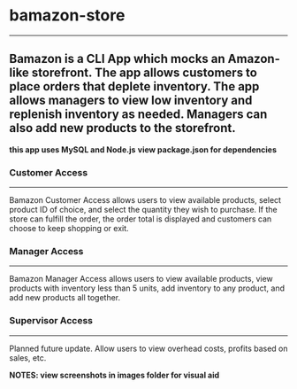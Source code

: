 # bamazon-store
***

## Bamazon is a CLI App which mocks an Amazon-like storefront. The app allows customers to place orders that deplete inventory. The app allows managers to view low inventory and replenish inventory as needed. Managers can also add new products to the storefront. 
**this app uses MySQL and Node.js**
**view package.json for dependencies**

### Customer Access
***
Bamazon Customer Access allows users to view available products, select product ID of choice, and select the quantity they wish to purchase. If the store can fulfill the order, the order total is displayed and customers can choose to keep shopping or exit. 

### Manager Access
***
Bamazon Manager Access allows users to view available products, view products with inventory less than 5 units, add inventory to any product, and add new products all together. 

### Supervisor Access
***
Planned future update. Allow users to view overhead costs, profits based on sales, etc. 

**NOTES: view screenshots in images folder for visual aid**
